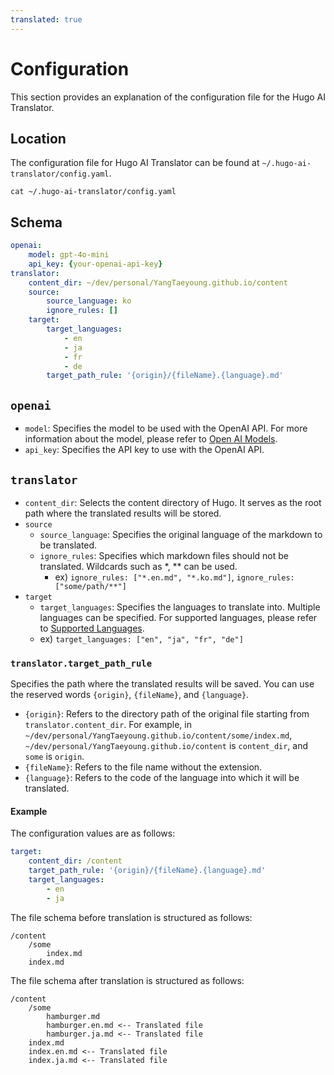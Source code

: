 ```yaml
---
translated: true
---
```

# Configuration
This section provides an explanation of the configuration file for the Hugo AI Translator.

## Location
The configuration file for Hugo AI Translator can be found at `~/.hugo-ai-translator/config.yaml`.

```shell
cat ~/.hugo-ai-translator/config.yaml
```

## Schema 
```yaml
openai:
    model: gpt-4o-mini
    api_key: {your-openai-api-key}
translator:
    content_dir: ~/dev/personal/YangTaeyoung.github.io/content
    source:
        source_language: ko
        ignore_rules: []
    target:
        target_languages:
            - en
            - ja
            - fr
            - de
        target_path_rule: '{origin}/{fileName}.{language}.md'
```

## `openai`
- `model`: Specifies the model to be used with the OpenAI API. For more information about the model, please refer to [Open AI Models](https://platform.openai.com/docs/models).
- `api_key`: Specifies the API key to use with the OpenAI API.

## `translator`
- `content_dir`: Selects the content directory of Hugo. It serves as the root path where the translated results will be stored.
- `source`
    - `source_language`: Specifies the original language of the markdown to be translated.
    - `ignore_rules`: Specifies which markdown files should not be translated. Wildcards such as *, ** can be used.
      - ex) `ignore_rules: ["*.en.md", "*.ko.md"]`, `ignore_rules: ["some/path/**"]`
- `target`
  - `target_languages`: Specifies the languages to translate into. Multiple languages can be specified. For supported languages, please refer to [Supported Languages](../README.md#supported-languages).
  - ex) `target_languages: ["en", "ja", "fr", "de"]`

### `translator.target_path_rule`
Specifies the path where the translated results will be saved. You can use the reserved words `{origin}`, `{fileName}`, and `{language}`.
- `{origin}`: Refers to the directory path of the original file starting from `translator.content_dir`. For example, in `~/dev/personal/YangTaeyoung.github.io/content/some/index.md`, `~/dev/personal/YangTaeyoung.github.io/content` is `content_dir`, and `some` is `origin`.
- `{fileName}`: Refers to the file name without the extension.
- `{language}`: Refers to the code of the language into which it will be translated.

#### Example
The configuration values are as follows:
```yaml
target:
    content_dir: /content
    target_path_rule: '{origin}/{fileName}.{language}.md'
    target_languages:
        - en
        - ja
```

The file schema before translation is structured as follows:
```
/content
    /some
        index.md
    index.md
```

The file schema after translation is structured as follows:
```
/content
    /some
        hamburger.md
        hamburger.en.md <-- Translated file
        hamburger.ja.md <-- Translated file
    index.md
    index.en.md <-- Translated file
    index.ja.md <-- Translated file
```
